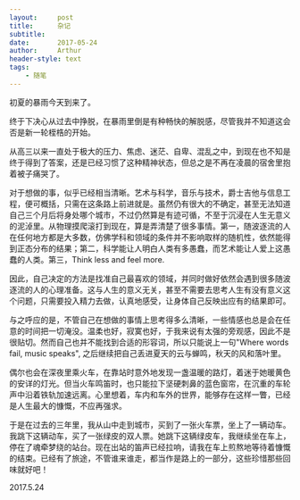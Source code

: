 ```yaml
---
layout:     post
title:      杂记
subtitle:   
date:       2017-05-24
author:     Arthur
header-style: text
tags:
    - 随笔
---
```



初夏的暴雨今天到来了。

终于下决心从过去中挣脱，在暴雨里倒是有种畅快的解脱感，尽管我并不知道这会否是新一轮桎梏的开始。

从高三以来一直处于极大的压力、焦虑、迷茫、自卑、混乱之中，到现在也不知是终于得到了答案，还是已经习惯了这种精神状态，但总之是不再在凌晨的宿舍里抱着被子痛哭了。

对于想做的事，似乎已经相当清晰。艺术与科学，音乐与技术，爵士吉他与信息工程，便可概括，只需在这条路上前进就是。虽然仍有很大的不确定，甚至无法知道自己三个月后将身处哪个城市，不过仍然算是有迹可循，不至于沉浸在人生无意义的泥淖里。从物理摸爬滚打到现在，算是弄清楚了很多事情。第一，随波逐流的人在任何地方都是大多数，仿佛学科和领域的条件并不影响取样的随机性，依然能得到正态分布的结果；第二，科学能让人明白人类有多愚蠢，而艺术能让人爱上这愚蠢的人类。第三，Think less and feel more.

因此，自己决定的方法是找准自己最喜欢的领域，并同时做好依然会遇到很多随波逐流的人的心理准备。这与人生的意义无关，甚至不需要去思考人生有没有意义这个问题，只需要投入精力去做，认真地感受，让身体自己反映出应有的结果即可。

与之呼应的是，不管自己在想做的事情上思考得多么清晰，一些情感也总是会在任意的时间把一切淹没。温柔也好，寂寞也好，于我来说有太强的旁观感，因此不是很贴切。然而自己也并不能找到合适的形容词，所以只能说上一句"Where words fail, music speaks", 之后继续把自己丢进夏天的云与蝉鸣，秋天的风和落叶里。

偶尔也会在深夜里乘火车，在靠站时意外地发现一盏温暖的路灯，着迷于她暖黄色的安详的灯光。但当火车鸣笛时，也只能拉下坚硬刺鼻的蓝色窗帘，在沉重的车轮声中沿着铁轨加速远离。心里想着，车内和车外的世界，能够存在这样一瞥，已经是人生最大的慷慨，不应再强求。

于是在过去的三年里，我从山中走到城市，买到了一张火车票，坐上了一辆动车。我跳下这辆动车，买了一张绿皮的双人票。她跳下这辆绿皮车，我继续坐在车上，停在了魂牵梦绕的站台。现在出站的笛声已经拉响，请我在车上煎熬地等待着慷慨的结束。已经有了旅途，不管谁来谁走，都当作是路上的一部分，这些珍惜那些回味就好吧！

2017.5.24